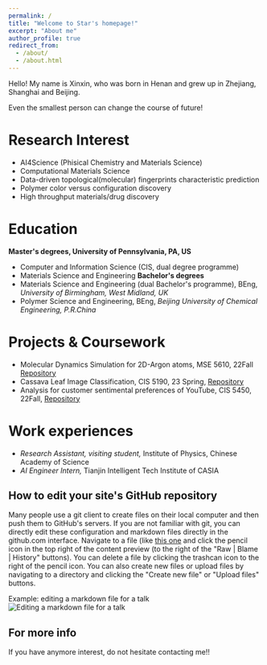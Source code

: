 ```yaml
---
permalink: /
title: "Welcome to Star's homepage!"
excerpt: "About me"
author_profile: true
redirect_from: 
  - /about/
  - /about.html
---
```


Hello! My name is Xinxin, who was born in Henan and grew up in Zhejiang, Shanghai and Beijing. 

Even the smallest person can change the course of future!


Research Interest
======
* AI4Science (Phisical Chemistry and Materials Science) 
* Computational Materials Science
* Data-driven topological(molecular) fingerprints characteristic prediction
* Polymer color versus configuration discovery
* High throughput materials/drug discovery


Education
======
 **Master's degrees,  University of Pennsylvania, PA, US**
* Computer and Information Science (CIS, dual degree programme)
* Materials Science and Engineering
 **Bachelor's degrees**
* Materials Science and Engineering (dual Bachelor's programme), BEng, *University of Birmingham, West Midland, UK*
* Polymer Science and Engineering, BEng, *Beijing University of Chemical Engineering, P.R.China*


Projects & Coursework
======
*  Molecular Dynamics Simulation for 2D-Argon atoms, MSE 5610, 22Fall [Repository](https://github.com/StarLiu714/2D-Molecular-Dynamics-Toy-Project)
*  Cassava Leaf Image Classification, CIS 5190, 23 Spring, [Repository](https://github.com/StarLiu714/Cassava-Fine-Grained-Image-Classification/tree/main)
*  Analysis for customer sentimental preferences of YouTube, CIS 5450, 22Fall, [Repository]()


Work experiences
======
* *Research Assistant, visiting student,* Institute of Physics, Chinese Academy of Science
* *AI Engineer Intern,* Tianjin Intelligent Tech Institute of CASIA



How to edit your site's GitHub repository
------
Many people use a git client to create files on their local computer and then push them to GitHub's servers. If you are not familiar with git, you can directly edit these configuration and markdown files directly in the github.com interface. Navigate to a file (like [this one](https://github.com/academicpages/academicpages.github.io/blob/master/_talks/2012-03-01-talk-1.md) and click the pencil icon in the top right of the content preview (to the right of the "Raw | Blame | History" buttons). You can delete a file by clicking the trashcan icon to the right of the pencil icon. You can also create new files or upload files by navigating to a directory and clicking the "Create new file" or "Upload files" buttons. 

Example: editing a markdown file for a talk
![Editing a markdown file for a talk](/images/editing-talk.png)

For more info
------
If you have anymore interest, do not hesitate contacting me!!
